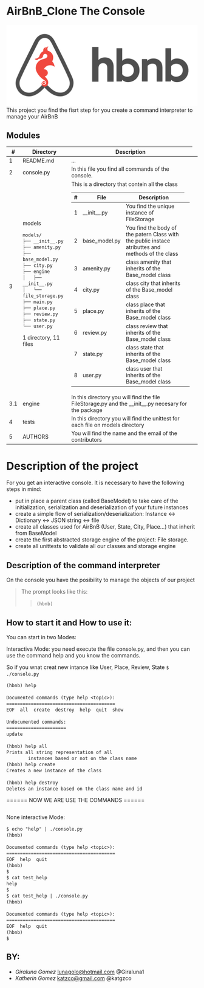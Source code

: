 # AirBnB_Clone The Console

![image1](hbnb.png)
This project you find the fisrt step for you create a command interpreter to manage your AirBnB

## **Modules**

<table>
<thead>
<tr>
  <th>#</th>
  <th>Directory</th>
  <th>Description</th>
</tr>
</thead>
<tbody>
<tr>
  <td>1</td>
  <td> README.md</td>
  <td>...<td>
</tr>
<tr>
  <td>2</td>
  <td>console.py</td>
  <td> In this file you find all commands of the console.
    
  <td>
</tr>
<tr>
  <td>3</td>
  <td>models

    models/
    ├── __init__.py
    ├── amenity.py
    ├── base_model.py
    ├── city.py
    ├── engine
    │   ├── __init__.py
    │   └── file_storage.py
    ├── main.py
    ├── place.py
    ├── review.py
    ├── state.py
    └── user.py

1 directory, 11 files</td>

  <td>This is a directory that contein all the class

  <table>
  <thead>
  <tr>
    <th>#</th>
    <th>File</th>
    <th>Description</th>
  </tr>
  </thead>
  <tbody>
  <tr>
    <td>1</td>
    <td>__init__.py</td>
    <td>You find the unique instance of FileStorage
    <td>
  </tr>
  <tr>
    <td>2</td>
    <td>base_model.py</td>
    <td>You find the body of the patern Class with the public instace atributtes and methods of the class
    <td>
  </tr>
  <tr>
    <td>3</td>
    <td>amenity.py</td>
    <td>class amenity that inherits of the Base_model class<td>
  </tr>
  <tr>
    <td>4</td>
    <td>city.py</td>
    <td>class city that inherits of the Base_model class<td>
  </tr>
  <tr>
    <td>5</td>
    <td>place.py</td>
    <td>class place that inherits of the Base_model class<td>
  </tr>
  <tr>
    <td>6</td>
    <td>review.py</td>
    <td>class review that inherits of the Base_model class<td>
  </tr>
  <tr>
    <td>7</td>
    <td>state.py</td>
    <td>class state that inherits of the Base_model class<td>
  </tr>
  <tr>
    <td>8</td>
    <td>user.py</td>
    <td>class user that inherits of the Base_model class<td>
  </tr>
  </tr>
  </tbody>
  </table>

  </td>
</tr>
<tr>
  <td>3.1</td>
  <td>engine</td>
  <td>In this directory you will find the file FileStorage.py and the __init__.py necesary for the package</td>
</tr>
<tr>
  <td>4</td>
  <td>tests</td>
  <td>In this directory you will find the unittest for each file on models directory</td>
</tr>
<tr>
  <td>5</td>
  <td>AUTHORS
  <td>You will find the name and the email of the contributors
  </td>
</tr>
<tr>
</tbody>
</table>

# Description of the project

For you get an interactive console. It is necessary to have the following steps in mind:

- put in place a parent class (called BaseModel) to take care of the initialization, serialization and deserialization of your future instances
- create a simple flow of serialization/deserialization: Instance <-> Dictionary <-> JSON string <-> file
- create all classes used for AirBnB (User, State, City, Place…) that inherit from BaseModel
- create the first abstracted storage engine of the project: File storage.
- create all unittests to validate all our classes and storage engine

## **Description of the command interpreter**

On the console you have the posibility to manage the objects of our project

> The prompt looks like this:
>
> > `(hbnb)`

## How to start it and How to use it:

You can start in two Modes:

Interactiva Mode:
you need execute the file console.py, and then you can use the command help and you know the commands.

So if you wnat creat new intance like User, Place, Review, State
`$ ./console.py`

```
(hbnb) help

Documented commands (type help <topic>):
========================================
EOF  all  create  destroy  help  quit  show

Undocumented commands:
======================
update

(hbnb) help all
Prints all string representation of all
        instances based or not on the class name
(hbnb) help create
Creates a new instance of the class

(hbnb) help destroy
Deletes an instance based on the class name and id

```

====== NOW WE ARE USE THE COMMANDS ======

```

```

None interactive Mode:

```
$ echo "help" | ./console.py
(hbnb)

Documented commands (type help <topic>):
========================================
EOF  help  quit
(hbnb)
$
$ cat test_help
help
$
$ cat test_help | ./console.py
(hbnb)

Documented commands (type help <topic>):
========================================
EOF  help  quit
(hbnb)
$
```

##

## BY:

- _Giraluna Gomez_ <lunagolo@hotmail.com> @Giraluna1
- _Katherin Gomez_ <katzco@gmail.com> @katgzco
